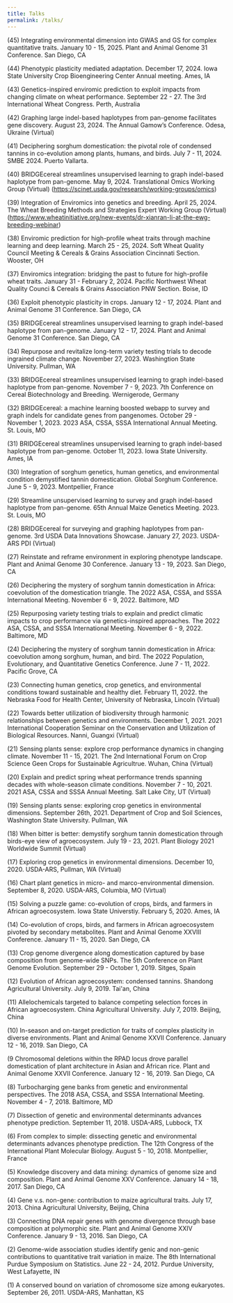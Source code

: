 ```yaml
---
title: Talks
permalink: /talks/
---
```

(45) Integrating environmental dimension into GWAS and GS for complex quantitative traits. January 10 - 15, 2025. Plant and Animal Genome 31 Conference. San Diego, CA

(44) Phenotypic plasticity mediated adaptation. December 17, 2024. Iowa State University Crop Bioengineering Center Annual meeting. Ames, IA

(43) Genetics-inspired enviromic prediction to exploit impacts from changing climate on wheat performance. September 22 - 27. The 3rd International Wheat Congress. Perth, Australia

(42) Graphing large indel-based haplotypes from pan-genome facilitates gene discovery. August 23, 2024. The Annual Gamow’s Conference. Odesa, Ukraine (Virtual)

(41) Deciphering sorghum domestication: the pivotal role of condensed tannins in co-evolution among plants, humans, and birds. July 7 - 11, 2024. SMBE 2024. Puerto Vallarta. 

(40)	BRIDGEcereal streamlines unsupervised learning to graph indel-based haplotype from pan-genome. May 9, 2024. Translational Omics Working Group (Virtual) 
(https://scinet.usda.gov/research/working-groups/omics)

(39)	Integration of Enviromics into genetics and breeding. April 25, 2024. The Wheat Breeding Methods and Strategies Expert Working Group (Virtual) 
(https://www.wheatinitiative.org/new-events/dr-xianran-li-at-the-ewg-breeding-webinar)

(38)	Enviromic prediction for high-profile wheat traits through machine learning and deep learning. March 25 - 25, 2024. Soft Wheat Quality Council Meeting & Cereals & Grains Association Cincinnati Section. Wooster, OH

(37)	Enviromics integration: bridging the past to future for high-profile wheat traits. January 31 - February 2, 2024. Pacific Northwest Wheat Quality Counci & Cereals & Grains Association PNW Section. Boise, ID

(36)	Exploit phenotypic plasticity in crops. January 12 - 17, 2024. Plant and Animal Genome 31 Conference. San Diego, CA

(35)	BRIDGEcereal streamlines unsupervised learning to graph indel-based haplotype from pan-genome. January 12 - 17, 2024. Plant and Animal Genome 31 Conference. San Diego, CA

(34)	Repurpose and revitalize long-term variety testing trials to decode ingrained climate change. November 27, 2023. Washingtion State University. Pullman, WA

(33)	BRIDGEcereal streamlines unsupervised learning to graph indel-based haplotype from pan-genome. November 7 - 9, 2023. 7th Conference on Cereal Biotechnology and Breeding. Wernigerode, Germany

(32)	BRIDGEcereal: a machine learning boosted webapp to survey and graph indels for candidate genes from pangenomes. October 29 - November 1, 2023. 2023 ASA, CSSA, SSSA International Annual Meeting. St. Louis, MO

(31)	BRIDGEcereal streamlines unsupervised learning to graph indel-based haplotype from pan-genome. October 11, 2023. Iowa State University. Ames, IA

(30)	Integration of sorghum genetics, human genetics, and environmental condition demystified tannin domestication. Global Sorghum Conference. June 5 - 9, 2023. Montpellier, France

(29)	Streamline unsupervised learning to survey and graph indel-based haplotype from pan-genome. 65th Annual Maize Genetics Meeting. 2023. St. Louis, MO

(28)	BRIDGEcereal for surveying and graphing haplotypes from pan-genome. 3rd USDA Data Innovations Showcase. January 27, 2023. USDA-ARS PDI (Virtual)

(27)	Reinstate and reframe environment in exploring phenotype landscape. Plant and Animal Genome 30 Conference. January 13 - 19, 2023. San Diego, CA

(26)	Deciphering the mystery of sorghum tannin domestication in Africa: coevolution of the domestication triangle. The 2022 ASA, CSSA, and SSSA International Meeting. November 6 - 9, 2022. Baltimore, MD

(25)	Repurposing variety testing trials to explain and predict climatic impacts to crop performance via genetics-inspired approaches. The 2022 ASA, CSSA, and SSSA International Meeting. November 6 - 9, 2022. Baltimore, MD

(24)	Deciphering the mystery of sorghum tannin domestication in Africa: coevolution among sorghum, human, and bird. The 2022 Population, Evolutionary, and Quantitative Genetics Conference. June 7 - 11, 2022. Pacific Grove, CA

(23)	Connecting human genetics, crop genetics, and environmental conditions toward sustainable and healthy diet. February 11, 2022. the Nebraska Food for Health Center, University of Nebraska, Lincoln (Virtual)

(22)	Towards better utilization of biodiversity through harmonic relationships between genetics and environments. December 1, 2021. 2021 International Cooperation Seminar on the Conservation and Utilization of Biological Resources. Nanni, Guangxi (Virtual)

(21)	Sensing plants sense: explore crop performance dynamics in changing climate. November 11 - 15, 2021. The 2nd International Forum on Crop Science Geen Crops for Sustainable Agricultrue. Wuhan, China (Virtual)

(20)	Explain and predict spring wheat performance trends spanning decades with whole-season climate conditions. November 7 - 10, 2021. 2021 ASA, CSSA and SSSA Annual Meeting. Salt Lake City, UT (Virtual)

(19)	Sensing plants sense: exploring crop genetics in environmental dimensions. September 26th, 2021. Department of Crop and Soil Sciences, Washington State University. Pullman, WA

(18)	When bitter is better: demystify sorghum tannin domestication through birds-eye view of agroecosystem. July 19 - 23, 2021. Plant Biology 2021 Worldwide Summit (Virtual)

(17)	Exploring crop genetics in environmental dimensions. December 10, 2020. USDA-ARS, Pullman, WA (Virtual)

(16)	Chart plant genetics in micro- and marco-environmental dimension. September 8, 2020. USDA-ARS, Columbia, MO (Virtual)

(15)	Solving a puzzle game: co-evolution of crops, birds, and farmers in African agroecosystem. Iowa State Universtiy. February 5, 2020. Ames, IA

(14)	Co-evolution of crops, birds, and farmers in African agroecosystem pivoted by secondary metabolites. Plant and Animal Genome XXVIII Conference. January 11 - 15, 2020. San Diego, CA

(13)	Crop genome divergence along domestication captured by base composition from genome-wide SNPs. The 5th Conference on Plant Genome Evolution. September 29 - October 1, 2019. Sitges, Spain

(12)	Evolution of African agroecosystem: condensed tannins. Shandong Agricultural University. July 9, 2019. Tai'an, China

(11)	Allelochemicals targeted to balance competing selection forces in African agroecosystem. China Agricultural University. July 7, 2019. Beijing, China

(10)	In-season and on-target prediction for traits of complex plasticity in diverse environments. Plant and Animal Genome XXVII Conference. January 12 - 16, 2019. San Diego, CA

(9	Chromosomal deletions within the RPAD locus drove parallel domestication of plant architecture in Asian and African rice. Plant and Animal Genome XXVII Conference. January 12 - 16, 2019. San Diego, CA

(8)	Turbocharging gene banks from genetic and environmental perspectives. The 2018 ASA, CSSA, and SSSA International Meeting. November 4 - 7, 2018. Baltimore, MD

(7)	Dissection of genetic and environmental determinants advances phenotype prediction. September 11, 2018. USDA-ARS, Lubbock, TX

(6)	From complex to simple: dissecting genetic and environmental determinants advances phenotype prediction. The 12th Congress of the International Plant Molecular Biology. August 5 - 10, 2018. Montpellier, France

(5)	Knowledge discovery and data mining: dynamics of genome size and composition. Plant and Animal Genome XXV Conference. January 14 - 18, 2017. San Diego, CA

(4)	Gene v.s. non-gene: contribution to maize agricultural traits. July 17, 2013. China Agricultural University, Beijing, China

(3)	Connecting DNA repair genes with genome divergence through base composition at polymorphic site. Plant and Animal Genome XXIV Conference. January 9 - 13, 2016. San Diego, CA

(2)	Genome-wide association studies identify genic and non-genic contributions to quantitative trait variation in maize. The 8th International Purdue Symposium on Statistics. June 22 - 24, 2012. Purdue University, West Lafayette, IN

(1)	A conserved bound on variation of chromosome size among eukaryotes. September 26, 2011. USDA-ARS, Manhattan, KS
